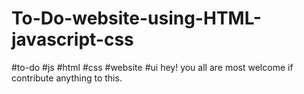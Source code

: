 # To-Do-website-using-HTML-javascript-css
#to-do #js #html #css #website #ui
hey! you all are most welcome if contribute anything to this.
